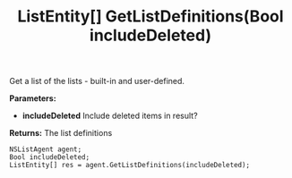 ﻿---
uid: crmscript_ref_NSListAgent_GetListDefinitions
title: ListEntity[] GetListDefinitions(Bool includeDeleted)
intellisense: NSListAgent.GetListDefinitions
keywords: NSListAgent, GetListDefinitions
so.topic: reference
---

Get a list of the lists - built-in and user-defined.

**Parameters:**
 - **includeDeleted** Include deleted items in result?

**Returns:** The list definitions

```crmscript
NSListAgent agent;
Bool includeDeleted;
ListEntity[] res = agent.GetListDefinitions(includeDeleted);
```

